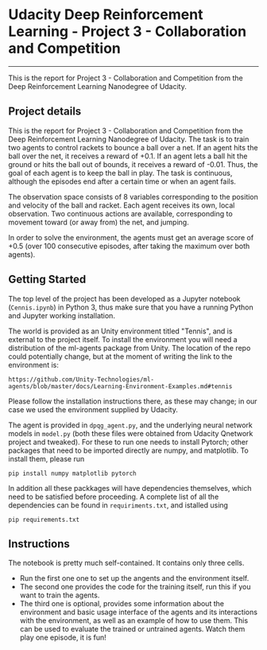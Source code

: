 # Udacity Deep Reinforcement Learning - Project 3 - Collaboration and Competition
---------------------------------------------------------------------------------

This is the report for Project 3 - Collaboration and Competition from the Deep Reinforcement Learning Nanodegree of Udacity. 

## Project details

This is the report for Project 3 - Collaboration and Competition from the Deep Reinforcement Learning Nanodegree of Udacity. The task is to train two agents to control rackets to bounce a ball over a net. If an agent hits the ball over the net, it receives a reward of +0.1. If an agent lets a ball hit the ground or hits the ball out of bounds, it receives a reward of -0.01. Thus, the goal of each agent is to keep the ball in play. The task is continuous, although the episodes end after a certain time or when an agent fails. 

The observation space consists of 8 variables corresponding to the position and velocity of the ball and racket. Each agent receives its own, local observation. Two continuous actions are available, corresponding to movement toward (or away from) the net, and jumping. 

In order to solve the environment, the agents must get an average score of +0.5 (over 100 consecutive episodes, after taking the maximum over both agents). 

## Getting Started

The top level of the project has been developed as a Jupyter notebook (`Cennis.ipynb`) in Python 3, thus make sure that you have a running Python and Jupyter working installation.

The world is provided as an Unity environment titled "Tennis", and is external to the project itself. To install the environment you will need a distribution of the ml-agents package from Unity. The location of the repo could potentially change, but at the moment of writing the link to the environment is:

`https://github.com/Unity-Technologies/ml-agents/blob/master/docs/Learning-Environment-Examples.md#tennis`

Please follow the installation instructions there, as these may change; in our case we used the environment supplied by Udacity. 

The agent is provided in `dpqg_agent.py`, and the underlying neural network models in `model.py` (both these files were obtained from Udacity Qnetwork project and tweaked). For these to run one needs to install Pytorch; other packages that need to be imported directly are numpy, and matplotlib. To install them, please run

`pip install numpy matplotlib pytorch`

In addition all these packkages will have dependencies themselves, which need to be satisfied before proceeding. A complete list of all the dependencies can be found in `requiriments.txt`, and istalled using

`pip requirements.txt`

## Instructions

The notebook is pretty much self-contained. It contains only three cells. 

- Run the first one one to set up the angents and the environment itself.
- The second one provides the code for the training itself, run this if you want to train the agents.
- The third one is optional, provides some information about the environment and basic usage interface of the agents and its interactions with the environment, as well as an example of how to use them. This can be used to evaluate the trained or untrained agents. Watch them play one episode, it is fun!
